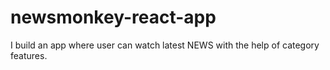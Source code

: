 # newsmonkey-react-app
I build an app where user can watch latest NEWS with the help of category features.
